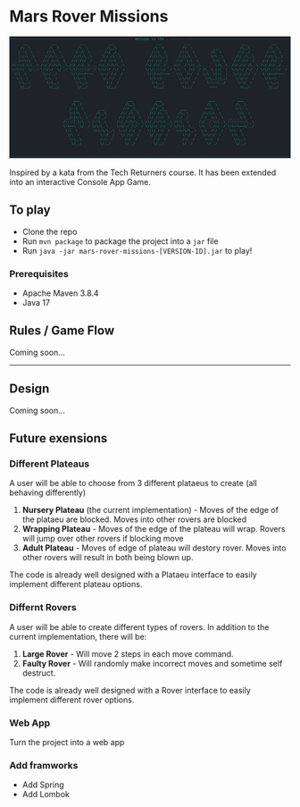 # Mars Rover Missions

![welomce](resources/welcome.png)

Inspired by a kata from the Tech Returners course. It has been extended into an interactive Console App Game. 

## To play

- Clone the repo
- Run `mvn package` to package the project into a `jar` file
- Run `java -jar mars-rover-missions-[VERSION-ID].jar` to play!

### Prerequisites 

- Apache Maven 3.8.4
- Java 17

## Rules / Game Flow

Coming soon...

---
## Design 

Coming soon...

## Future exensions

### Different Plateaus
A user will be able to choose from 3 different plataeus to create (all behaving differently)
1. **Nursery Plateau** (the current implementation) - Moves of the edge of the plataeu are blocked. Moves into other rovers are blocked
2. **Wrapping Plateau** - Moves of the edge of the plateau will wrap. Rovers will jump over other rovers if blocking move
3. **Adult Plateau** - Moves of edge of plateau will destory rover. Moves into other rovers will result in both being blown up.

The code is already well designed with a Plataeu interface to easily implement different plateau options.

### Differnt Rovers
A user will be able to create different types of rovers. In addition to the current implementation, there will be:
1. **Large Rover** - Will move 2 steps in each move command.
2. **Faulty Rover** - Will randomly make incorrect moves and sometime self destruct.

The code is already well designed with a Rover interface to easily implement different rover options.

### Web App
Turn the project into a web app

### Add framworks
- Add Spring
- Add Lombok
